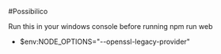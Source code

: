 #Possibilico

Run this in your windows console before running npm run web

- $env:NODE_OPTIONS="--openssl-legacy-provider"
